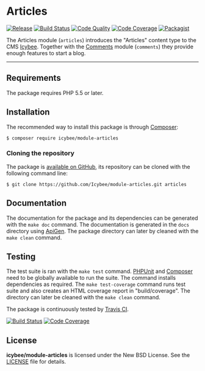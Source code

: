 # Articles

[![Release](https://img.shields.io/packagist/v/icybee/module-articles.svg)](https://packagist.org/packages/icybee/module-articles)
[![Build Status](https://img.shields.io/travis/Icybee/module-articles.svg)](http://travis-ci.org/Icybee/module-articles)
[![Code Quality](https://img.shields.io/scrutinizer/g/Icybee/module-articles.svg)](https://scrutinizer-ci.com/g/Icybee/module-articles)
[![Code Coverage](https://img.shields.io/coveralls/Icybee/module-articles.svg)](https://coveralls.io/r/Icybee/module-articles)
[![Packagist](https://img.shields.io/packagist/dt/icybee/module-articles.svg)](https://packagist.org/packages/icybee/module-articles)

The Articles module (`articles`) introduces the "Articles" content type to the CMS
[Icybee](http://icybee.org). Together with the [Comments](https://github.com/Icybee/module-comments)
module (`comments`) they provide enough features to start a blog.





----------





## Requirements

The package requires PHP 5.5 or later.





## Installation

The recommended way to install this package is through [Composer](http://getcomposer.org/):

```
$ composer require icybee/module-articles
```





### Cloning the repository

The package is [available on GitHub](https://github.com/Icybee/module-articles), its repository can be
cloned with the following command line:

	$ git clone https://github.com/Icybee/module-articles.git articles





## Documentation

The documentation for the package and its dependencies can be generated with the `make doc`
command. The documentation is generated in the `docs` directory using [ApiGen](http://apigen.org/).
The package directory can later by cleaned with the `make clean` command.





## Testing

The test suite is ran with the `make test` command. [PHPUnit](https://phpunit.de/) and [Composer](http://getcomposer.org/) need to be globally available to run the suite. The command installs dependencies as required. The `make test-coverage` command runs test suite and also creates an HTML coverage report in "build/coverage". The directory can later be cleaned with the `make clean` command.

The package is continuously tested by [Travis CI](http://about.travis-ci.org/).

[![Build Status](https://img.shields.io/travis/Icybee/module-articles.svg)](https://travis-ci.org/Icybee/module-articles)
[![Code Coverage](https://img.shields.io/coveralls/Icybee/module-articles.svg)](https://coveralls.io/r/Icybee/module-articles)





## License

**icybee/module-articles** is licensed under the New BSD License. See the [LICENSE](LICENSE) file for details.
